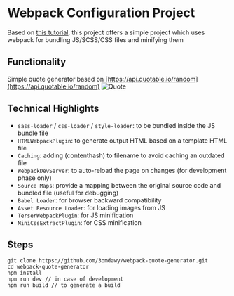 # Webpack Configuration Project
Based on [this tutorial](https://www.youtube.com/watch?v=IZGNcSuwBZs), this project offers a simple project which uses webpack for bundling JS/SCSS/CSS files and minifying them

## Functionality
Simple quote generator based on [https://api.quotable.io/random](https://api.quotable.io/random)
![Quote](https://github.com/user-attachments/assets/f02597dc-e689-4526-9810-83d27cc9da64)


## Technical Highlights
* `sass-loader` / `css-loader` / `style-loader`: to be bundled inside the JS bundle file
* `HTMLWebpackPlugin`: to generate output HTML based on a template HTML file
* `Caching`: adding (contenthash) to filename to avoid caching an outdated file
* `WebpackDevServer`: to auto-reload the page on changes (for development phase only)
* `Source Maps`: provide a mapping between the original source code and bundled file (useful for debugging)
* `Babel Loader`: for browser backward compatibility
* `Asset Resource Loader`: for loading images from JS
* `TerserWebpackPlugin`: for JS minification
* `MiniCssExtractPlugin`: for CSS minification

## Steps
```
git clone https://github.com/3omdawy/webpack-quote-generator.git
cd webpack-quote-generator
npm install
npm run dev // in case of development
npm run build // to generate a build
```
